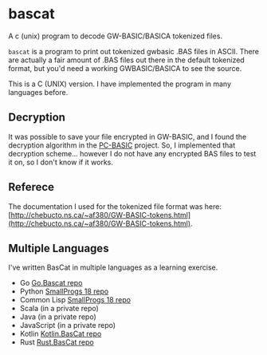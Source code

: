 # bascat
A c (unix) program to decode GW-BASIC/BASICA tokenized files.

`bascat` is a program to print out tokenized gwbasic .BAS files in ASCII.
There are actually a fair amount of .BAS files out there in the default tokenized
format, but you'd need a working GWBASIC/BASICA to see the source.

This is a C (UNIX) version.  I have implemented the program in many languages before.

## Decryption

It was possible to save your file encrypted in GW-BASIC, and I found the decryption
algorithm in the [PC-BASIC](http://sourceforge.net/p/pcbasic/wiki/Home/)
project. So, I implemented that decryption scheme... however I do not have any
encrypted BAS files to test it on, so I don't know if it works.

## Referece

The documentation I used for the tokenized file format was here:
[http://chebucto.ns.ca/~af380/GW-BASIC-tokens.html](http://chebucto.ns.ca/~af380/GW-BASIC-tokens.html).

## Multiple Languages

I've written BasCat in multiple languages as a learning exercise.

 - Go [Go.Bascat repo](https://github.com/rwtodd/Go.Bascat)
 - Python [SmallProgs 18 repo](https://github.com/rwtodd/small\_programs\_2018)
 - Common Lisp [SmallProgs 18 repo](https://github.com/rwtodd/small\_programs\_2018)
 - Scala (in a private repo)
 - Java (in a private repo)
 - JavaScript  (in a private repo)
 - Kotlin [Kotlin.BasCat repo](https://github.com/rwtodd/Kotlin.BasCat)
 - Rust [Rust.BasCat repo](https://github.com/rwtodd/Rust.BasCat)

